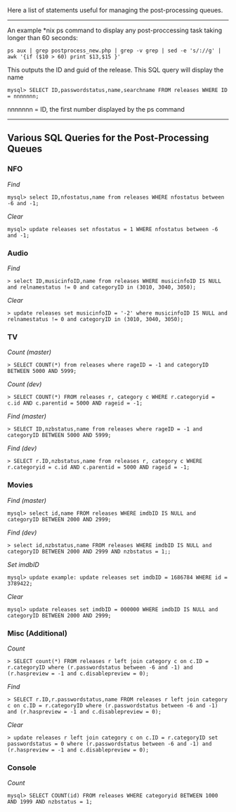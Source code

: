 Here a list of statements useful for managing the post-processing queues.

***

An example *nix ps command to display any post-proccessing task taking longer than 60 seconds:
```
ps aux | grep postprocess_new.php | grep -v grep | sed -e 's/://g' | awk '{if ($10 > 60) print $13,$15 }'
```

This outputs the ID and guid of the release. This SQL query will display the name
```
mysql> SELECT ID,passwordstatus,name,searchname FROM releases WHERE ID = nnnnnnn;
```
nnnnnnn = ID, the first number displayed by the ps command


***

## Various SQL Queries for the Post-Processing Queues

### NFO
_Find_
```
mysql> select ID,nfostatus,name from releases WHERE nfostatus between -6 and -1;
```
 
_Clear_
```
mysql> update releases set nfostatus = 1 WHERE nfostatus between -6 and -1;
```

### Audio
_Find_
```
> select ID,musicinfoID,name from releases WHERE musicinfoID IS NULL and relnamestatus != 0 and categoryID in (3010, 3040, 3050);
```

_Clear_
```
> update releases set musicinfoID = '-2' where musicinfoID IS NULL and relnamestatus != 0 and categoryID in (3010, 3040, 3050);
```

### TV
_Count (master)_
```
> SELECT COUNT(*) from releases where rageID = -1 and categoryID BETWEEN 5000 AND 5999;
```

_Count (dev)_
```
> SELECT COUNT(*) FROM releases r, category c WHERE r.categoryid = c.id AND c.parentid = 5000 AND rageid = -1;
```

_Find (master)_
```
> SELECT ID,nzbstatus,name from releases where rageID = -1 and categoryID BETWEEN 5000 AND 5999;
```

_Find (dev)_
```
> SELECT r.ID,nzbstatus,name from releases r, category c WHERE r.categoryid = c.id AND c.parentid = 5000 AND rageid = -1;
```

### Movies
_Find (master)_
```
mysql> select id,name FROM releases WHERE imdbID IS NULL and categoryID BETWEEN 2000 AND 2999;
```

_Find (dev)_
```
> select id,nzbstatus,name FROM releases WHERE imdbID IS NULL and categoryID BETWEEN 2000 AND 2999 AND nzbstatus = 1;;
```

_Set imdbID_
```
mysql> update example: update releases set imdbID = 1686784 WHERE id = 3789422; 
```

_Clear_
```
mysql> update releases set imdbID = 000000 WHERE imdbID IS NULL and categoryID BETWEEN 2000 AND 2999; 
```

### Misc (Additional)
_Count_
```
> SELECT count(*) FROM releases r left join category c on c.ID = r.categoryID where (r.passwordstatus between -6 and -1) and (r.haspreview = -1 and c.disablepreview = 0);
```
_Find_
```
> SELECT r.ID,r.passwordstatus,name FROM releases r left join category c on c.ID = r.categoryID where (r.passwordstatus between -6 and -1) and (r.haspreview = -1 and c.disablepreview = 0);
```

_Clear_
```
> update releases r left join category c on c.ID = r.categoryID set passwordstatus = 0 where (r.passwordstatus between -6 and -1) and (r.haspreview = -1 and c.disablepreview = 0);
```


### Console
_Count_
```
mysql> SELECT COUNT(id) FROM releases WHERE categoryid BETWEEN 1000 AND 1999 AND nzbstatus = 1;
```